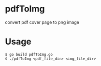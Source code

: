 pdfToImg
========

convert pdf cover page to png image


Usage
========

    $ go build pdfToImg.go
    $ ./pdfToImg <pdf_file_dir> <img_file_dir>
